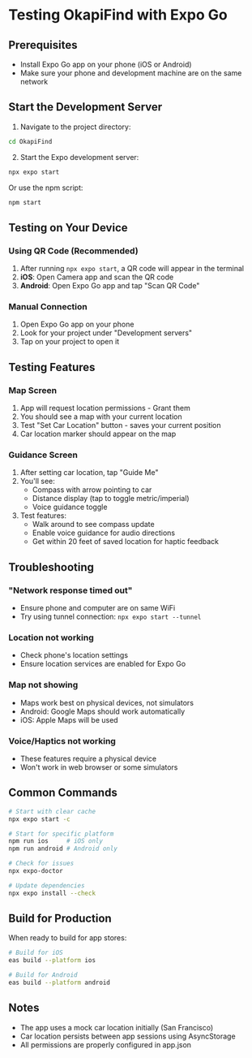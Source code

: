 # Testing OkapiFind with Expo Go

## Prerequisites
- Install Expo Go app on your phone (iOS or Android)
- Make sure your phone and development machine are on the same network

## Start the Development Server

1. Navigate to the project directory:
```bash
cd OkapiFind
```

2. Start the Expo development server:
```bash
npx expo start
```

Or use the npm script:
```bash
npm start
```

## Testing on Your Device

### Using QR Code (Recommended)
1. After running `npx expo start`, a QR code will appear in the terminal
2. **iOS**: Open Camera app and scan the QR code
3. **Android**: Open Expo Go app and tap "Scan QR Code"

### Manual Connection
1. Open Expo Go app on your phone
2. Look for your project under "Development servers"
3. Tap on your project to open it

## Testing Features

### Map Screen
1. App will request location permissions - Grant them
2. You should see a map with your current location
3. Test "Set Car Location" button - saves your current position
4. Car location marker should appear on the map

### Guidance Screen
1. After setting car location, tap "Guide Me"
2. You'll see:
   - Compass with arrow pointing to car
   - Distance display (tap to toggle metric/imperial)
   - Voice guidance toggle
3. Test features:
   - Walk around to see compass update
   - Enable voice guidance for audio directions
   - Get within 20 feet of saved location for haptic feedback

## Troubleshooting

### "Network response timed out"
- Ensure phone and computer are on same WiFi
- Try using tunnel connection: `npx expo start --tunnel`

### Location not working
- Check phone's location settings
- Ensure location services are enabled for Expo Go

### Map not showing
- Maps work best on physical devices, not simulators
- Android: Google Maps should work automatically
- iOS: Apple Maps will be used

### Voice/Haptics not working
- These features require a physical device
- Won't work in web browser or some simulators

## Common Commands

```bash
# Start with clear cache
npx expo start -c

# Start for specific platform
npm run ios     # iOS only
npm run android # Android only

# Check for issues
npx expo-doctor

# Update dependencies
npx expo install --check
```

## Build for Production

When ready to build for app stores:
```bash
# Build for iOS
eas build --platform ios

# Build for Android
eas build --platform android
```

## Notes
- The app uses a mock car location initially (San Francisco)
- Car location persists between app sessions using AsyncStorage
- All permissions are properly configured in app.json
